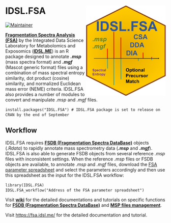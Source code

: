 # IDSL.FSA <img src='FSA_educational_files/Figures/IDSL.FSA-logo.PNG' width="250px" align="right" />

<!-- badges: start -->
[![Maintainer](https://img.shields.io/badge/maintainer-Sadjad_Fakouri_Baygi-blue)](https://github.com/sajfb)
<!-- badges: end -->

[**Fragmentation Spectra Analysis (FSA)**](https://www.fsa.idsl.me/) by the Integrated Data Science Laboratory for Metabolomics and Exposomics ([**IDSL.ME**](https://www.idsl.me/)) is an R package designed to annotate ***.msp*** (mass spectra format) and ***.mgf*** (Mascot generic format) files using a combination of mass spectral entropy similarity, dot product (cosine) similarity, and normalized Euclidean mass error (NEME) criteria. IDSL.FSA also provides a number of modules to convert and manipulate *.msp* and *.mgf* files.

	install.packages("IDSL.FSA") # IDSL.FSA package is set to release on CRAN by the end of September

## Workflow
IDSL.FSA requires [**FSDB (Fragmentation Spectra DataBase)**](https://github.com/idslme/IDSL.FSA/wiki/FSDB-(Fragmentation-Spectra-DataBase)) objects (*.Rdata*) to rapidly annotate mass spectrometry data (***.msp*** and ***.mgf***). IDSL.FSA is also able to generate FSDB objects from several reference *.msp* files with inconsistent settings. When the reference *.msp* files or FSDB objects are available, to annotate *.msp* and *.mgf* files, download the [FSA parameter spreadsheet](https://raw.githubusercontent.com/idslme/IDSL.FSA/main/FSA_parameters.xlsx) and select the parameters accordingly and then use this spreadsheet as the input for the IDSL.FSA workflow:

	library(IDSL.FSA)
	IDSL.FSA_workflow("Address of the FSA parameter spreadsheet")


Visit [**wiki**](https://github.com/idslme/IDSL.FSA/wiki) for the detailed documentations and tutorials on specific functions for [**FSDB (Fragmentation Spectra DataBase)**](https://github.com/idslme/IDSL.FSA/wiki/FSDB-(Fragmentation-Spectra-DataBase)) and [**MSP files management**](https://github.com/idslme/IDSL.FSA/wiki/MSP-files-management).

Visit https://fsa.idsl.me/ for the detailed documentation and tutorial.